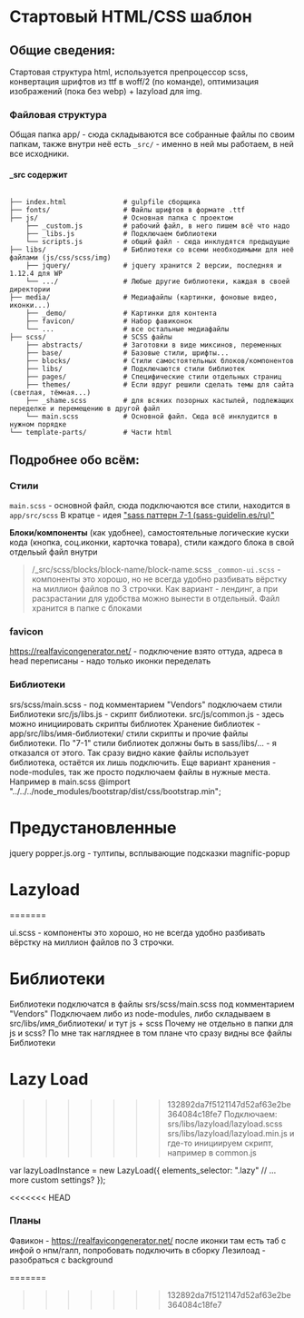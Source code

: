 Стартовый HTML/CSS шаблон
==============================

Общие сведения:
------------------------------
Стартовая структура html, используется препроцессор scss, конвертация шрифтов из ttf в woff/2 (по команде), 
оптимизация изображений (пока без webp) + lazyload для img.

### Файловая структура
Общая папка app/ - сюда складываются все собранные файлы по своим папкам,
также внутри неё есть `_src/` - именно в ней мы работаем, в ней все исходники.
#### _src содержит
<pre><code>
├── index.html              # gulpfile сборщика
├── fonts/                  # Файлы шрифтов в формате .ttf
├── js/                     # Основная папка с проектом
    ├── _custom.js          # рабочий файл, в него пишем всё что надо
    ├── _libs.js            # Подключаем библиотеки
    └── scripts.js          # общий файл - сюда инклудятся предыдущие
├── libs/                   # Библиотеки со всеми необходимыми для неё файлами (js/css/scss/img)
    ├── jquery/             # jquery хранится 2 версии, последняя и 1.12.4 для WP
    └── .../                # Любые другие библиотеки, каждая в своей директории
├── media/                  # Медиафайлы (картинки, фоновые видео, иконки...)
    ├── _demo/              # Картинки для контента
    ├── favicon/            # Набор фавиконок
    └── ...                 # все остальные медиафайлы
├── scss/                   # SCSS файлы
    ├── abstracts/          # Заготовки в виде миксинов, переменных
    ├── base/               # Базовые стили, шрифты...
    ├── blocks/             # Стили самостоятельных блоков/компонентов
    ├── libs/               # Подключаются стили библиотек
    ├── pages/              # Специфические стили отдельных страниц
    ├── themes/             # Если вдруг решили сделать темы для сайта (светлая, тёмная...)
    ├── _shame.scss         # для всяких позорных кастылей, подлежащих переделке и перемещению в другой файл
    └── main.scss           # Основной файл. Сюда всё инклудится в нужном порядке
└── template-parts/         # Части html
</code></pre>



Подробнее обо всём:
------------------------------
### Стили
`main.scss` - основной файл, сюда подключаются все стили, находится в `app/src/scss`
В кратце - идея ["sass паттерн 7-1 (sass-guidelin.es/ru)"](https://sass-guidelin.es/ru/#section-36) 

**Блоки/компоненты** (как удобнее),  самостоятельные логические куски кода (кнопка, соц.иконки, карточка товара),
стили каждого блока в свой отдельый файл внутри 
> /_src/scss/blocks/block-name/block-name.scss
`_common-ui.scss` - компоненты это хорошо, но не всегда удобно разбивать вёрстку
на миллион файлов по 3 строчки. Как вариант - лендинг, а при расзрастании для удобства можно вынести в отдельный.
Файл хранится в папке с блоками


### favicon
https://realfavicongenerator.net/ - подключение взято оттуда, 
адреса в head переписаны - надо только иконки переделать




### Библиотеки
srs/scss/main.scss - под комментарием "Vendors" подключаем стили Библиотеки
src/js/libs.js - скрипт библиотеки.
src/js/common.js - здесь можно инициировать скрипты библиотек
Хранение библиотек - app/src/libs/имя-библиотеки/ стили скрипты и прочие файлы библиотеки.
По "7-1" стили библиотек должны быть в sass/libs/... - я отказался от этого. 
Так сразу видно какие файлы использует библиотека, остаётся их лишь подключить.
Еще вариант хранения - node-modules, так же просто подключаем файлы в нужные места.
Например в main.scss @import "../../../node_modules/bootstrap/dist/css/bootstrap.min"; 

# Предустановленные
jquery
popper.js.org - тултипы, всплывающие подсказки
magnific-popup

# Lazyload
=======


ui.scss - компоненты это хорошо, но не всегда удобно разбивать вёрстку на миллион файлов по 3 строчки.

# Библиотеки
Библиотеки подключатся в файлы srs/scss/main.scss под комментарием "Vendors"
Подключаем либо из node-modules, либо складываем в src/libs/имя_библиотеки/ и тут js + scss
Почему не отдельно в папки для js и scss? По мне так нагляднее в том плане что сразу видны все файлы Библиотеки

# Lazy Load
>>>>>>> 132892da7f5121147d52af63e2be364084c18fe7
Подключаем:
srs/libs/lazyload/lazyload.scss
srs/libs/lazyload/lazyload.min.js
и где-то инициируем скрипт, например в common.js

var lazyLoadInstance = new LazyLoad({
    elements_selector: ".lazy"
    // ... more custom settings?
});





<<<<<<< HEAD
### Планы
Фавикон - https://realfavicongenerator.net/ после иконки там есть таб с инфой о нпм/галп, попробовать подключить в сборку
Лезилоад - разобраться с background


=======
>>>>>>> 132892da7f5121147d52af63e2be364084c18fe7

